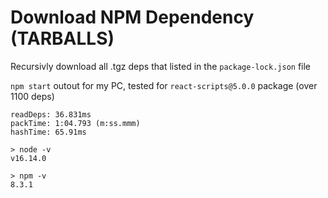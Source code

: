 # Download NPM Dependency (TARBALLS)

Recursivly download all .tgz deps that listed in the `package-lock.json` file

`npm start`
outout for my PC, tested for `react-scripts@5.0.0` package  (over 1100 deps)  

```
readDeps: 36.831ms
packTime: 1:04.793 (m:ss.mmm)
hashTime: 65.91ms
```

```
> node -v
v16.14.0

> npm -v
8.3.1
```
